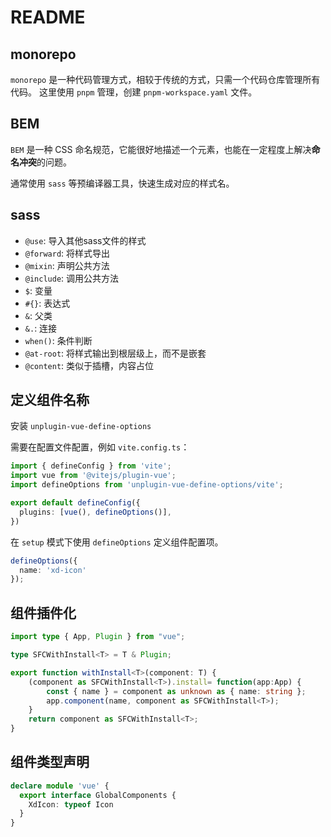# README

## monorepo

`monorepo` 是一种代码管理方式，相较于传统的方式，只需一个代码仓库管理所有代码。
这里使用 `pnpm` 管理，创建 `pnpm-workspace.yaml` 文件。

## BEM

`BEM` 是一种 CSS 命名规范，它能很好地描述一个元素，也能在一定程度上解决**命名冲突**的问题。

通常使用 `sass` 等预编译器工具，快速生成对应的样式名。

## sass

- `@use`: 导入其他sass文件的样式
- `@forward`: 将样式导出
- `@mixin`: 声明公共方法
- `@include`: 调用公共方法
- `$`: 变量
- `#{}`: 表达式
- `&`: 父类
- `&.`: 连接
- `when()`: 条件判断
- `@at-root`: 将样式输出到根层级上，而不是嵌套
- `@content`: 类似于插槽，内容占位

## 定义组件名称

安装 `unplugin-vue-define-options`

需要在配置文件配置，例如 `vite.config.ts`：

```ts
import { defineConfig } from 'vite';
import vue from '@vitejs/plugin-vue';
import defineOptions from 'unplugin-vue-define-options/vite';

export default defineConfig({
  plugins: [vue(), defineOptions()],
})
```

在 `setup` 模式下使用 `defineOptions` 定义组件配置项。

```ts
defineOptions({
  name: 'xd-icon'
});
```

## 组件插件化

```ts
import type { App, Plugin } from "vue";

type SFCWithInstall<T> = T & Plugin;

export function withInstall<T>(component: T) {
	(component as SFCWithInstall<T>).install= function(app:App) {
		const { name } = component as unknown as { name: string };
		app.component(name, component as SFCWithInstall<T>);
	}
	return component as SFCWithInstall<T>;
}
```

## 组件类型声明

```ts
declare module 'vue' {
  export interface GlobalComponents {
    XdIcon: typeof Icon
  }
}
```
